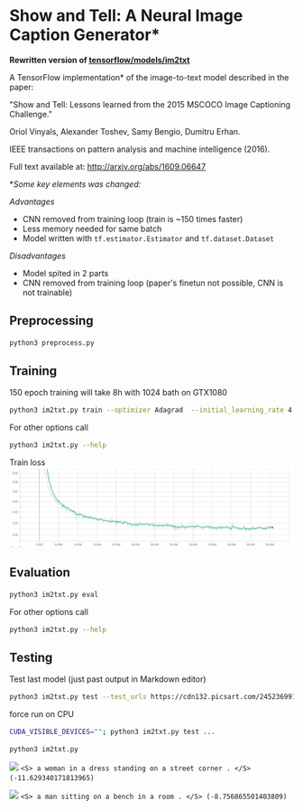 # Show and Tell: A Neural Image Caption Generator*

**Rewritten version of [tensorflow/models/im2txt](https://github.com/tensorflow/models/tree/master/research/im2txt)**

A TensorFlow implementation* of the image-to-text model described in the paper:

"Show and Tell: Lessons learned from the 2015 MSCOCO Image Captioning Challenge."

Oriol Vinyals, Alexander Toshev, Samy Bengio, Dumitru Erhan.

IEEE transactions on pattern analysis and machine intelligence (2016).

Full text available at: http://arxiv.org/abs/1609.06647

**Some key elements was changed:*

*Advantages*
* CNN removed from training loop (train is ~150 times faster)
* Less memory needed for same batch
* Model written with `tf.estimator.Estimator` and `tf.dataset.Dataset`

*Disadvantages*
* Model spited in 2 parts
* CNN removed from training loop (paper's finetun not possible, CNN is not trainable)


## Preprocessing 
```bash
python3 preprocess.py
```

## Training 

150 epoch training will take 8h with 1024 bath on GTX1080 
```bash
python3 im2txt.py train --optimizer Adagrad  --initial_learning_rate 4 --num_epochs_per_decay 20  --batch_size 1024 --max_train_epochs 150 --save_checkpoints_steps 1000 --log_step_count_steps 500
```
For other options call
```bash
python3 im2txt.py --help
```


Train loss
![Train loss](doc/Screen%20Shot%202017-10-21%20at%201.03.46%20PM.png)


## Evaluation

```bash
python3 im2txt.py eval
```

For other options call
```bash
python3 im2txt.py --help
```

## Testing
Test last model (just past output in Markdown editor)
```bash
python3 im2txt.py test --test_urls https://cdn132.picsart.com/245236991011202.jpg,https://cdn141.picsart.com/245236965014202.jpg
```

force run on CPU
```bash
CUDA_VISIBLE_DEVICES=""; python3 im2txt.py test ...
``` 


```bash
python3 im2txt.py 
```

![]( https://cdn132.picsart.com/245236991011202.jpg )
 `<S> a woman in a dress standing on a street corner . </S> (-11.629340171813965)`

![]( https://cdn141.picsart.com/245236965014202.jpg )
 `<S> a man sitting on a bench in a room . </S> (-8.756865501403809)`
